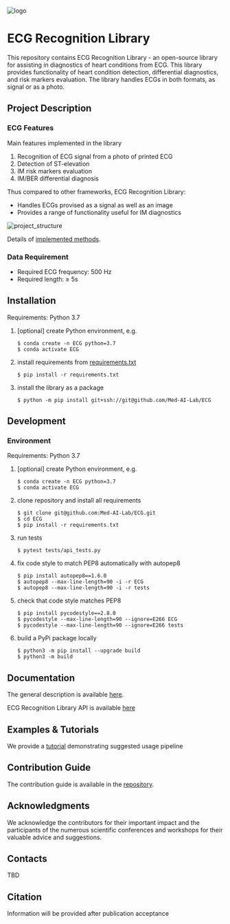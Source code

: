 ![logo](docs/logo.png)

# ECG Recognition Library
This repository contains ECG Recognition Library - an open-source library for assisting in diagnostics of heart conditions from ECG. This library provides functionality of heart condition detection, differential diagnostics, and risk markers evaluation. The library handles ECGs in both formats, as signal or as a photo.

## Project Description

### ECG Features
Main features implemented in the library
1. Recognition of ECG signal from a photo of printed ECG
1. Detection of ST-elevation
1. IM risk markers evaluation
1. IM/BER differential diagnosis

Thus compared to other frameworks, ECG Recognition Library:
* Handles ECGs provised as a signal as well as an image
* Provides a range of functionality useful for IM diagnostics

![project_structure](docs/project_structure.png)

Details of [implemented methods](docs/models.md).

### Data Requirement
* Required ECG frequency: 500 Hz
* Required length: ≥ 5s

## Installation
Requirements: Python 3.7

1. [optional] create Python environment, e.g.
    ```
    $ conda create -n ECG python=3.7
    $ conda activate ECG
    ```
1. install requirements from [requirements.txt](requirements.txt)
    ```
    $ pip install -r requirements.txt
    ```
1. install the library as a package
    ```
    $ python -m pip install git+ssh://git@github.com/Med-AI-Lab/ECG
    ```

## Development
### Environment
Requirements: Python 3.7
1. [optional] create Python environment, e.g.
    ```
    $ conda create -n ECG python=3.7
    $ conda activate ECG
    ```
1. clone repository and install all requirements
    ```
    $ git clone git@github.com:Med-AI-Lab/ECG.git
    $ cd ECG
    $ pip install -r requirements.txt
    ```
1. run tests
    ```
    $ pytest tests/api_tests.py
    ```
1. fix code style to match PEP8 automatically with autopep8
    ```
    $ pip install autopep8==1.6.0
    $ autopep8 --max-line-length=90 -i -r ECG
    $ autopep8 --max-line-length=90 -i -r tests
    ```
1. check that code style matches PEP8
    ```
    $ pip install pycodestyle==2.8.0
    $ pycodestyle --max-line-length=90 --ignore=E266 ECG
    $ pycodestyle --max-line-length=90 --ignore=E266 tests
    ```
1. build a PyPi package locally
    ```
    $ python3 -m pip install --upgrade build
    $ python3 -m build
    ```

## Documentation
The general description is available [here](https://Med-AI-Lab.github.io/ECG/).

ECG Recognition Library API is available [here](https://med-ai-lab.github.io/ECG/docs/ECG/api.html)

## Examples & Tutorials
We provide a [tutorial](examples/intro_to_ECG.ipynb) demonstrating suggested usage pipeline

## Contribution Guide
The contribution guide is available in the [repository](./docs/contribution.md).

## Acknowledgments
We acknowledge the contributors for their important impact and the participants of the numerous scientific conferences and workshops for their valuable advice and suggestions.

## Contacts
TBD

## Citation
Information will be provided after publication acceptance